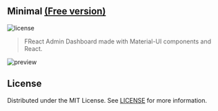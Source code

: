 ## Minimal [(Free version)](https://minimal-kit-react.vercel.app/)

![license](https://img.shields.io/badge/license-MIT-blue.svg)

> FReact Admin Dashboard made with Material-UI components and React.

![preview](public/assets/preview.jpg)


## License

Distributed under the MIT License. See [LICENSE](https://github.com/minimal-ui-kit/minimal.free/blob/main/LICENSE.md) for more information.



